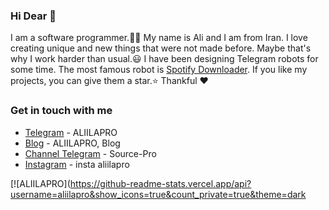 ### Hi Dear 👋

I am a software programmer.👨‍💻 My name is Ali and I am from Iran. I love creating unique and new things that were not made before. Maybe that's why I work harder than usual.😃 I have been designing Telegram robots for some time. The most famous robot is [Spotify Downloader](https://t.me/spotdlrobot). If you like my projects, you can give them a star.⭐
Thankful ❤

### Get in touch with me
- [Telegram](https://t.me/aliilapro)          - ALIILAPRO
- [Blog](https://aliilapro.blog.ir)           - ALIILAPRO, Blog
- [Channel Telegram](https://t.me/source_pro) - Source-Pro
- [Instagram](https://instagram.com/mr.aliilapro) - insta aliilapro

[![ALIILAPRO](https://github-readme-stats.vercel.app/api?username=aliilapro&show_icons=true&count_private=true&theme=dark
